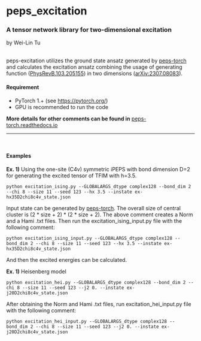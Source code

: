 # peps_excitation
### A tensor network library for two-dimensional excitation
by Wei-Lin Tu

\
peps-excitation utilizes the ground state ansatz generated by [peps-torch](https://github.com/jurajHasik/tn-torch_dev) and calculates the excitation ansatz combining the usage of generating function ([PhysRevB.103.205155](https://journals.aps.org/prb/abstract/10.1103/PhysRevB.103.205155)) in two dimensions ([arXiv:2307.08083](https://arxiv.org/abs/2307.08083])). 

#### Requirement
- PyTorch 1.+ (see https://pytorch.org/)
- GPU is recommended to run the code

**More details for other comments can be found in** [peps-torch.readthedocs.io](https://peps-torch.readthedocs.io)
* * *
<br>

#### Examples
**Ex. 1)** Using the one-site (C4v) symmetric iPEPS with bond dimension D=2 for generating the excited tensor of TFIM with h=3.5.

```
python excitation_ising.py --GLOBALARGS_dtype complex128 --bond_dim 2 --chi 8 --size 11 --seed 123 --hx 3.5 --instate ex-hx35D2chi8c4v_state.json
```
Input state can be generated by [peps-torch](https://github.com/jurajHasik/tn-torch_dev). The overall size of central cluster is (2 * size + 2) * (2 * size + 2). The above comment creates a Norm and a Hami .txt files. Then run the excitation_ising_input.py file with the following comment:
```
python excitation_ising_input.py --GLOBALARGS_dtype complex128 --bond_dim 2 --chi 8 --size 11 --seed 123 --hx 3.5 --instate ex-hx35D2chi8c4v_state.json
```
And then the excited energies can be calculated.

**Ex. 1)** Heisenberg model

```
python excitation_hei.py --GLOBALARGS_dtype complex128 --bond_dim 2 --chi 8 --size 11 --seed 123 --j2 0. --instate ex-j20D2chi8c4v_state.json
```
After obtaining the Norm and Hami .txt files, run excitation_hei_input.py file with the following comment:
```
python excitation_hei_input.py --GLOBALARGS_dtype complex128 --bond_dim 2 --chi 8 --size 11 --seed 123 --j2 0. --instate ex-j20D2chi8c4v_state.json
```
